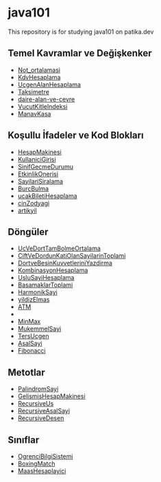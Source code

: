 # java101
This repository is for studying java101 on patika.dev

## Temel Kavramlar ve Değişkenker

- [Not_ortalamasi](https://github.com/yakupbozdemir/java101/blob/main/project/Not_Ortalamasi/src/Main.java)
- [KdvHesaplama](https://github.com/yakupbozdemir/java101/blob/main/project/KdvHesaplama/src/Main.java)
- [UcgenAlanHesaplama](https://github.com/yakupbozdemir/java101/blob/main/project/UcgenAlanHesaplama/src/Main.java)
- [Taksimetre](https://github.com/yakupbozdemir/java101/blob/main/project/Taksimetre/src/Main.java)
- [daire-alan-ve-cevre](https://github.com/yakupbozdemir/java101/blob/main/project/daire-alan-ve-cevre/src/Main.java)
- [VucutKitleIndeksi](https://github.com/yakupbozdemir/java101/blob/main/project/VucutKitleIndeksi/src/Main.java)
- [ManavKasa](https://github.com/yakupbozdemir/java101/blob/main/project/ManavKasa/src/Main.java)

## Koşullu İfadeler ve Kod Blokları

- [HesapMakinesi](https://github.com/yakupbozdemir/java101/blob/main/project/HesapMakinesi/src/Main.java)
- [KullaniciGirisi](https://github.com/yakupbozdemir/java101/blob/main/project/kullaniciGirisi/src/Main.java)
- [SinifGecmeDurumu](https://github.com/yakupbozdemir/java101/blob/main/project/SinifGecmeDurumu/src/Main.java)
- [EtkinlikOnerisi]()
- [SayilariSiralama](https://github.com/yakupbozdemir/java101/blob/main/project/SayilariSiralama/src/Main.java)
- [BurcBulma](https://github.com/yakupbozdemir/java101/blob/main/project/BurcBulma/src/Main.java)
- [ucakBiletiHesaplama](https://github.com/yakupbozdemir/java101/blob/main/project/ucakBiletiHesaplama/src/Main.java)
- [cinZodyagi](https://github.com/yakupbozdemir/java101/blob/main/project/cinZodyagi/src/Main.java)
- [artikyil](https://github.com/yakupbozdemir/java101/blob/main/project/artikYil/src/Main.java)

## Döngüler

- [UcVeDortTamBolmeOrtalama](https://github.com/yakupbozdemir/java101/blob/main/project/UcVeDortTamBolmeOrtalama/src/Main.java)
- [CiftVeDordunKatiOlanSayilarinToplami](https://github.com/yakupbozdemir/java101/blob/main/project/CiftVeDordunKatiOlanSayilarinToplami/src/Main.java)
- [DortveBesinKuvvetleriniYazdirma](https://github.com/yakupbozdemir/java101/blob/main/project/DortveBesinKuvvetleriniYazdirma/src/Main.java)
- [KombinasyonHesaplama](https://github.com/yakupbozdemir/java101/blob/main/project/KombinasyonHesaplama/src/Main.java)
- [UsluSayiHesaplama](https://github.com/yakupbozdemir/java101/blob/main/project/UsluSayiHesaplama/src/Main.java)
- [BasamaklarToplami](https://github.com/yakupbozdemir/java101/blob/main/project/BasamaklarToplami/src/Main.java)
- [HarmonikSayi](https://github.com/yakupbozdemir/java101/blob/main/project/HarmonikSayi/src/Main.java)
- [yildizElmas](https://github.com/yakupbozdemir/java101/blob/main/project/yildizElmas/src/Main.java)
- [ATM]()
- []()
- [MinMax](https://github.com/yakupbozdemir/java101/blob/main/project/MinMax/src/Main.java)
- [MukemmelSayi](https://github.com/yakupbozdemir/java101/blob/main/project/MukemmelSayi/src/Main.java)
- [TersUcgen](https://github.com/yakupbozdemir/java101/blob/main/project/TersUcgen/src/Main.java)
- [AsalSayi](https://github.com/yakupbozdemir/java101/blob/main/project/AsalSayi/src/Main.java)
- [Fibonacci](https://github.com/yakupbozdemir/java101/blob/main/project/Fibonacci/src/Main.java)

## Metotlar

- [PalindromSayi](https://github.com/yakupbozdemir/java101/blob/main/project/PalindromSayi/src/Main.java)
- [GelismisHesapMakinesi](https://github.com/yakupbozdemir/java101/blob/main/project/GelismisHesapMakinesi/src/Main.java)
- [RecursiveUs](https://github.com/yakupbozdemir/java101/blob/main/project/RecursiveUs/src/Main.java)
- [RecursiveAsalSayi](https://github.com/yakupbozdemir/java101/blob/main/project/RecursiveAsalSayi/src/Main.java)
- [RecursiveDesen](https://github.com/yakupbozdemir/java101/blob/main/project/RecursiveDesen/src/Main.java)

## Sınıflar

- [OgrenciBilgiSistemi](https://github.com/yakupbozdemir/java101/blob/main/project/OgrenciBilgiSistemi/src/Main.java)
- [BoxingMatch](https://github.com/yakupbozdemir/java101/blob/main/project/BoxingMatch/src/Main.java)
- [MaasHesaplayici](https://github.com/yakupbozdemir/java101/blob/main/project/MaasHesaplayici/src/Main.java)